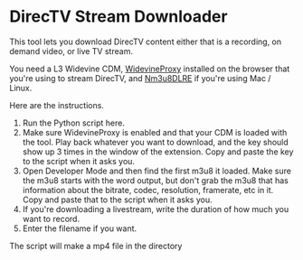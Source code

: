 # DirecTV Stream Downloader

This tool lets you download DirecTV content either that is a recording, on demand video, or live TV stream.

You need a L3 Widevine CDM, [WidevineProxy](http://github.com/DevLARLEY/WidevineProxy2/) installed on the browser that you're using to stream DirecTV, and [Nm3u8DLRE](http://github.com/nilaoda/N_m3u8DL-RE/releases/latest/) if you're using Mac / Linux.

Here are the instructions.

1. Run the Python script here.
2. Make sure WidevineProxy is enabled and that your CDM is loaded with the tool. Play back whatever you want to download, and the key should show up 3 times in the window of the extension. Copy and paste the key to the script when it asks you.
3. Open Developer Mode and then find the first m3u8 it loaded. Make sure the m3u8 starts with the word output, but don't grab the m3u8 that has information about the bitrate, codec, resolution, framerate, etc in it. Copy and paste that to the script when it asks you.
4. If you're downloading a livestream, write the duration of how much you want to record.
5. Enter the filename if you want.

The script will make a mp4 file in the directory